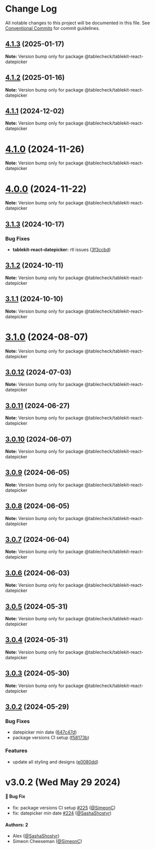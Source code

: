 # Change Log

All notable changes to this project will be documented in this file.
See [Conventional Commits](https://conventionalcommits.org) for commit guidelines.

## [4.1.3](https://github.com/tablecheck/tablekit/compare/@tablecheck/tablekit-react-datepicker@4.1.2...@tablecheck/tablekit-react-datepicker@4.1.3) (2025-01-17)

**Note:** Version bump only for package @tablecheck/tablekit-react-datepicker





## [4.1.2](https://github.com/tablecheck/tablekit/compare/@tablecheck/tablekit-react-datepicker@4.1.1...@tablecheck/tablekit-react-datepicker@4.1.2) (2025-01-16)

**Note:** Version bump only for package @tablecheck/tablekit-react-datepicker





## [4.1.1](https://github.com/tablecheck/tablekit/compare/@tablecheck/tablekit-react-datepicker@4.1.0...@tablecheck/tablekit-react-datepicker@4.1.1) (2024-12-02)

**Note:** Version bump only for package @tablecheck/tablekit-react-datepicker





# [4.1.0](https://github.com/tablecheck/tablekit/compare/@tablecheck/tablekit-react-datepicker@4.0.0...@tablecheck/tablekit-react-datepicker@4.1.0) (2024-11-26)

**Note:** Version bump only for package @tablecheck/tablekit-react-datepicker





# [4.0.0](https://github.com/tablecheck/tablekit/compare/@tablecheck/tablekit-react-datepicker@3.1.3...@tablecheck/tablekit-react-datepicker@4.0.0) (2024-11-22)

**Note:** Version bump only for package @tablecheck/tablekit-react-datepicker





## [3.1.3](https://github.com/tablecheck/tablekit/compare/@tablecheck/tablekit-react-datepicker@3.1.2...@tablecheck/tablekit-react-datepicker@3.1.3) (2024-10-17)


### Bug Fixes

* **tablekit-react-datepicker:** rtl issues ([3f3ccbd](https://github.com/tablecheck/tablekit/commit/3f3ccbdff23b0aa99929ac0ca2262f20c60455ea))





## [3.1.2](https://github.com/tablecheck/tablekit/compare/@tablecheck/tablekit-react-datepicker@3.1.1...@tablecheck/tablekit-react-datepicker@3.1.2) (2024-10-11)

**Note:** Version bump only for package @tablecheck/tablekit-react-datepicker





## [3.1.1](https://github.com/tablecheck/tablekit/compare/@tablecheck/tablekit-react-datepicker@3.1.0...@tablecheck/tablekit-react-datepicker@3.1.1) (2024-10-10)

**Note:** Version bump only for package @tablecheck/tablekit-react-datepicker





# [3.1.0](https://github.com/tablecheck/tablekit/compare/@tablecheck/tablekit-react-datepicker@3.0.12...@tablecheck/tablekit-react-datepicker@3.1.0) (2024-08-07)

**Note:** Version bump only for package @tablecheck/tablekit-react-datepicker





## [3.0.12](https://github.com/tablecheck/tablekit/compare/@tablecheck/tablekit-react-datepicker@3.0.11...@tablecheck/tablekit-react-datepicker@3.0.12) (2024-07-03)

**Note:** Version bump only for package @tablecheck/tablekit-react-datepicker





## [3.0.11](https://github.com/tablecheck/tablekit/compare/@tablecheck/tablekit-react-datepicker@3.0.10...@tablecheck/tablekit-react-datepicker@3.0.11) (2024-06-27)

**Note:** Version bump only for package @tablecheck/tablekit-react-datepicker





## [3.0.10](https://github.com/tablecheck/tablekit/compare/@tablecheck/tablekit-react-datepicker@3.0.9...@tablecheck/tablekit-react-datepicker@3.0.10) (2024-06-07)

**Note:** Version bump only for package @tablecheck/tablekit-react-datepicker





## [3.0.9](https://github.com/tablecheck/tablekit/compare/@tablecheck/tablekit-react-datepicker@3.0.8...@tablecheck/tablekit-react-datepicker@3.0.9) (2024-06-05)

**Note:** Version bump only for package @tablecheck/tablekit-react-datepicker





## [3.0.8](https://github.com/tablecheck/tablekit/compare/@tablecheck/tablekit-react-datepicker@3.0.7...@tablecheck/tablekit-react-datepicker@3.0.8) (2024-06-05)

**Note:** Version bump only for package @tablecheck/tablekit-react-datepicker





## [3.0.7](https://github.com/tablecheck/tablekit/compare/@tablecheck/tablekit-react-datepicker@3.0.6...@tablecheck/tablekit-react-datepicker@3.0.7) (2024-06-04)

**Note:** Version bump only for package @tablecheck/tablekit-react-datepicker





## [3.0.6](https://github.com/tablecheck/tablekit/compare/@tablecheck/tablekit-react-datepicker@3.0.5...@tablecheck/tablekit-react-datepicker@3.0.6) (2024-06-03)

**Note:** Version bump only for package @tablecheck/tablekit-react-datepicker





## [3.0.5](https://github.com/tablecheck/tablekit/compare/@tablecheck/tablekit-react-datepicker@3.0.4...@tablecheck/tablekit-react-datepicker@3.0.5) (2024-05-31)

**Note:** Version bump only for package @tablecheck/tablekit-react-datepicker





## [3.0.4](https://github.com/tablecheck/tablekit/compare/@tablecheck/tablekit-react-datepicker@3.0.3...@tablecheck/tablekit-react-datepicker@3.0.4) (2024-05-31)

**Note:** Version bump only for package @tablecheck/tablekit-react-datepicker





## [3.0.3](https://github.com/tablecheck/tablekit/compare/@tablecheck/tablekit-react-datepicker@3.0.2...@tablecheck/tablekit-react-datepicker@3.0.3) (2024-05-30)

**Note:** Version bump only for package @tablecheck/tablekit-react-datepicker





## [3.0.2](https://github.com/tablecheck/tablekit/compare/@tablecheck/tablekit-react-datepicker@3.0.0-next.30...@tablecheck/tablekit-react-datepicker@3.0.2) (2024-05-29)


### Bug Fixes

* datepicker min date ([647c47d](https://github.com/tablecheck/tablekit/commit/647c47d306d1d7a3fc0471b58429e68b463bf1bc))
* package versions CI setup ([f58173b](https://github.com/tablecheck/tablekit/commit/f58173b46547ceca7c70ad1226acbc9de579387c))


### Features

* update all styling and designs ([e0080dd](https://github.com/tablecheck/tablekit/commit/e0080dd5d8d5147a02a7d2fbdf667dc3e27b37f2))





# v3.0.2 (Wed May 29 2024)

#### 🐛 Bug Fix

- fix: package versions CI setup [#225](https://github.com/tablecheck/tablekit/pull/225) ([@SimeonC](https://github.com/SimeonC))
- fix: datepicker min date [#224](https://github.com/tablecheck/tablekit/pull/224) ([@SashaShostyr](https://github.com/SashaShostyr))

#### Authors: 2

- Alex ([@SashaShostyr](https://github.com/SashaShostyr))
- Simeon Cheeseman ([@SimeonC](https://github.com/SimeonC))
